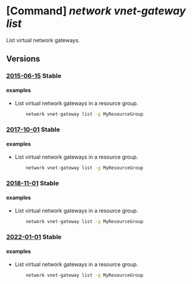 # [Command] _network vnet-gateway list_

List virtual network gateways.

## Versions

### [2015-06-15](/Resources/mgmt-plane/L3N1YnNjcmlwdGlvbnMve30vcmVzb3VyY2Vncm91cHMve30vcHJvdmlkZXJzL21pY3Jvc29mdC5uZXR3b3JrL3ZpcnR1YWxuZXR3b3JrZ2F0ZXdheXM=/2015-06-15.xml) **Stable**

<!-- mgmt-plane /subscriptions/{}/resourcegroups/{}/providers/microsoft.network/virtualnetworkgateways 2015-06-15 -->

#### examples

- List virtual network gateways in a resource group.
    ```bash
        network vnet-gateway list -g MyResourceGroup
    ```

### [2017-10-01](/Resources/mgmt-plane/L3N1YnNjcmlwdGlvbnMve30vcmVzb3VyY2Vncm91cHMve30vcHJvdmlkZXJzL21pY3Jvc29mdC5uZXR3b3JrL3ZpcnR1YWxuZXR3b3JrZ2F0ZXdheXM=/2017-10-01.xml) **Stable**

<!-- mgmt-plane /subscriptions/{}/resourcegroups/{}/providers/microsoft.network/virtualnetworkgateways 2017-10-01 -->

#### examples

- List virtual network gateways in a resource group.
    ```bash
        network vnet-gateway list -g MyResourceGroup
    ```

### [2018-11-01](/Resources/mgmt-plane/L3N1YnNjcmlwdGlvbnMve30vcmVzb3VyY2Vncm91cHMve30vcHJvdmlkZXJzL21pY3Jvc29mdC5uZXR3b3JrL3ZpcnR1YWxuZXR3b3JrZ2F0ZXdheXM=/2018-11-01.xml) **Stable**

<!-- mgmt-plane /subscriptions/{}/resourcegroups/{}/providers/microsoft.network/virtualnetworkgateways 2018-11-01 -->

#### examples

- List virtual network gateways in a resource group.
    ```bash
        network vnet-gateway list -g MyResourceGroup
    ```

### [2022-01-01](/Resources/mgmt-plane/L3N1YnNjcmlwdGlvbnMve30vcmVzb3VyY2Vncm91cHMve30vcHJvdmlkZXJzL21pY3Jvc29mdC5uZXR3b3JrL3ZpcnR1YWxuZXR3b3JrZ2F0ZXdheXM=/2022-01-01.xml) **Stable**

<!-- mgmt-plane /subscriptions/{}/resourcegroups/{}/providers/microsoft.network/virtualnetworkgateways 2022-01-01 -->

#### examples

- List virtual network gateways in a resource group.
    ```bash
        network vnet-gateway list -g MyResourceGroup
    ```
